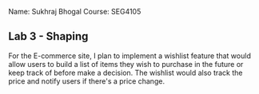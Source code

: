 Name: Sukhraj Bhogal
Course: SEG4105

## Lab 3 - Shaping

For the E-commerce site, I plan to implement a wishlist feature that would allow users to build a list of items they wish to purchase in the future or keep track of before make a decision. The wishlist would also track the price and notify users if there's a price change. 